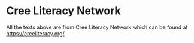 # Cree Literacy Network

All the texts above are from Cree Literacy Network which can be found at https://creeliteracy.org/
